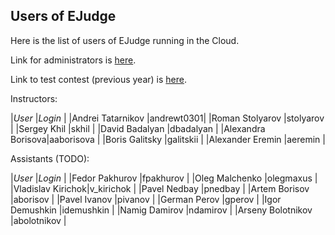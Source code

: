 Users of EJudge
---

Here is the list of users of EJudge running in the Cloud.

Link for administrators is [here](
http://158.160.144.239/cgi-bin/serve-control).

Link to test contest (previous year) is [here](
http://158.160.144.239/cgi-bin/new-client?contest_id=211).

Instructors:

|_User_            |_Login_    |
|Andrei Tatarnikov |andrewt0301|
|Roman Stolyarov   |stolyarov  |
|Sergey Khil       |skhil      |
|David Badalyan    |dbadalyan  |
|Alexandra Borisova|aaborisova |
|Boris Galitsky    |galitskii  |
|Alexander Eremin  |aeremin    |

Assistants (TODO):

|_User_            |_Login_      |
|Fedor Pakhurov    |fpakhurov    |
|Oleg Malchenko    |olegmaxus    |
|Vladislav Kirichok|v_kirichok   |
|Pavel Nedbay      |pnedbay      |
|Artem Borisov     |aborisov     |
|Pavel Ivanov      |pivanov      |
|German Perov      |gperov       |
|Igor Demushkin    |idemushkin   |
|Namig Damirov     |ndamirov     | 
|Arseny Bolotnikov |abolotnikov  |
